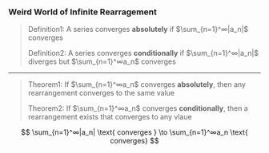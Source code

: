 ### Weird World of Infinite Rearragement

> Definition1: A series converges **absolutely** if $\sum_{n=1}^∞|a_n|$ converges
>
> Definition2: A series converges **conditionally** if $\sum_{n=1}^∞|a_n|$ diverges but $\sum_{n=1}^∞a_n$ converges

---
> Theorem1: If $\sum_{n=1}^∞a_n$ converges **absolutely**, then any rearrangement converges to the same value
>
> Theorem2: If $\sum_{n=1}^∞a_n$ converges **conditionally**, then a rearrangement exists that converges to any vlaue

$$
    \sum_{n=1}^∞|a_n| \text{ converges } \to \sum_{n=1}^∞a_n \text{ converges}
$$